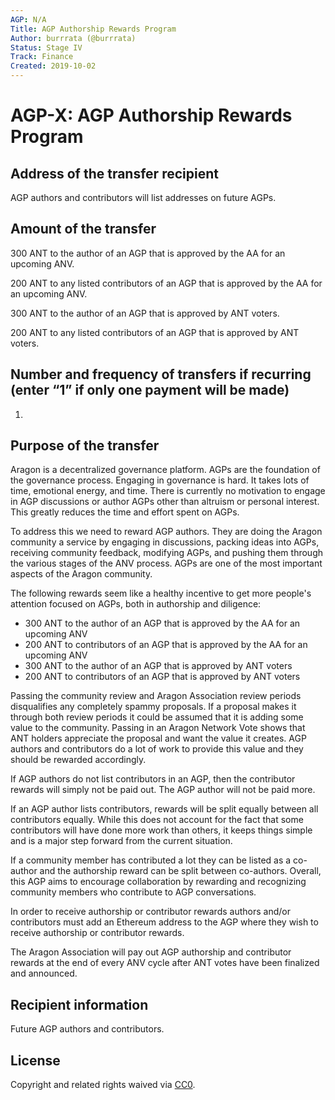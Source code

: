 ```yaml
---
AGP: N/A
Title: AGP Authorship Rewards Program
Author: burrrata (@burrrata)
Status: Stage IV
Track: Finance
Created: 2019-10-02
---
```


# AGP-X: AGP Authorship Rewards Program

## Address of the transfer recipient
AGP authors and contributors will list addresses on future AGPs.

## Amount of the transfer
300 ANT to the author of an AGP that is approved by the AA for an upcoming ANV.

200 ANT to any listed contributors of an AGP that is approved by the AA for an upcoming ANV.

300 ANT to the author of an AGP that is approved by ANT voters.

200 ANT to any listed contributors of an AGP that is approved by ANT voters.

## Number and frequency of transfers if recurring (enter “1” if only one payment will be made)
1.

## Purpose of the transfer
Aragon is a decentralized governance platform. AGPs are the foundation of the governance process. Engaging in governance is hard. It takes lots of time, emotional energy, and time. There is currently no motivation to engage in AGP discussions or author AGPs other than altruism or personal interest. This greatly reduces the time and effort spent on AGPs.

To address this we need to reward AGP authors. They are doing the Aragon community a service by engaging in discussions, packing ideas into AGPs, receiving community feedback, modifying AGPs, and pushing them through the various stages of the ANV process. AGPs are one of the most important aspects of the Aragon community.

The following rewards seem like a healthy incentive to get more people's attention focused on AGPs, both in authorship and diligence:
- 300 ANT to the author of an AGP that is approved by the AA for an upcoming ANV
- 200 ANT to contributors of an AGP that is approved by the AA for an upcoming ANV
- 300 ANT to the author of an AGP that is approved by ANT voters
- 200 ANT to contributors of an AGP that is approved by ANT voters

 Passing the community review and Aragon Association review periods disqualifies any completely spammy proposals. If a proposal makes it through both review periods it could be assumed that it is adding some value to the community. Passing in an Aragon Network Vote shows that ANT holders appreciate the proposal and want the value it creates. AGP authors and contributors do a lot of work to provide this value and they should be rewarded accordingly.

If AGP authors do not list contributors in an AGP, then the contributor rewards will simply not be paid out. The AGP author will not be paid more.

If an AGP author lists contributors, rewards will be split equally between all contributors equally. While this does not account for the fact that some contributors will have done more work than others, it keeps things simple and is a major step forward from the current situation.

If a community member has contributed a lot they can be listed as a co-author and the authorship reward can be split between co-authors. Overall, this AGP aims to encourage collaboration by rewarding and recognizing community members who contribute to AGP conversations.

In order to receive authorship or contributor rewards authors and/or contributors must add an Ethereum address to the AGP where they wish to receive authorship or contributor rewards.

The Aragon Association will pay out AGP authorship and contributor rewards at the end of every ANV cycle after ANT votes have been finalized and announced.

## Recipient information
Future AGP authors and contributors.

## License
Copyright and related rights waived via [CC0](https://creativecommons.org/publicdomain/zero/1.0/).

